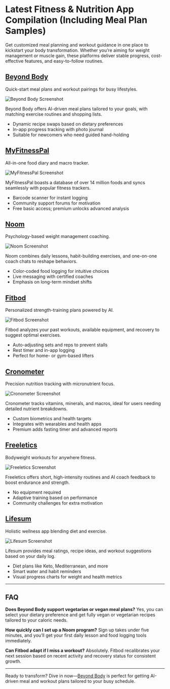 # Latest Fitness & Nutrition App Compilation (Including Meal Plan Samples)

Get customized meal planning and workout guidance in one place to kickstart your body transformation. Whether you’re aiming for weight management or muscle gain, these platforms deliver stable progress, cost-effective features, and easy-to-follow routines.

## **[Beyond Body](https://beyondbody.me)**
Quick-start meal plans and workout pairings for busy lifestyles.

![Beyond Body Screenshot](image/beyondbody.webp)

Beyond Body offers AI-driven meal plans tailored to your goals, with matching exercise routines and shopping lists.
- Dynamic recipe swaps based on dietary preferences
- In-app progress tracking with photo journal
- Suitable for newcomers who need guided hand-holding

## **[MyFitnessPal](https://www.myfitnesspal.com)**
All-in-one food diary and macro tracker.

![MyFitnessPal Screenshot](image/myfitnesspal.webp)

MyFitnessPal boasts a database of over 14 million foods and syncs seamlessly with popular fitness trackers.
- Barcode scanner for instant logging
- Community support forums for motivation
- Free basic access; premium unlocks advanced analysis

## **[Noom](https://www.noom.com)**
Psychology-based weight management coaching.

![Noom Screenshot](image/noom.webp)

Noom combines daily lessons, habit-building exercises, and one-on-one coach chats to reshape behaviors.
- Color-coded food logging for intuitive choices
- Live messaging with certified coaches
- Emphasis on long-term mindset shifts

## **[Fitbod](https://www.fitbod.me)**
Personalized strength-training plans powered by AI.

![Fitbod Screenshot](image/fitbod.webp)

Fitbod analyzes your past workouts, available equipment, and recovery to suggest optimal exercises.
- Auto-adjusting sets and reps to prevent stalls
- Rest timer and in-app logging
- Perfect for home- or gym-based lifters

## **[Cronometer](https://cronometer.com)**
Precision nutrition tracking with micronutrient focus.

![Cronometer Screenshot](image/cronometer.webp)

Cronometer tracks vitamins, minerals, and macros, ideal for users needing detailed nutrient breakdowns.
- Custom biometrics and health targets
- Integrates with wearables and health apps
- Premium adds fasting timer and advanced reports

## **[Freeletics](https://www.freeletics.com)**
Bodyweight workouts for anywhere fitness.

![Freeletics Screenshot](image/freeletics.webp)

Freeletics offers short, high-intensity routines and AI coach feedback to boost endurance and strength.
- No equipment required
- Adaptive training based on performance
- Community challenges for extra motivation

## **[Lifesum](https://www.lifesum.com)**
Holistic wellness app blending diet and exercise.

![Lifesum Screenshot](image/lifesum.webp)

Lifesum provides meal ratings, recipe ideas, and workout suggestions based on your daily log.
- Diet plans like Keto, Mediterranean, and more
- Smart water and habit reminders
- Visual progress charts for weight and health metrics

***

## FAQ

**Does Beyond Body support vegetarian or vegan meal plans?**
Yes, you can select your dietary preference and get fully vegan or vegetarian recipes tailored to your caloric needs.

**How quickly can I set up a Noom program?**
Sign up takes under five minutes, and you’ll get your first daily lesson and food logging tools immediately.

**Can Fitbod adapt if I miss a workout?**
Absolutely. Fitbod recalibrates your next session based on recent activity and recovery status for consistent growth.

***

Ready to transform? Dive in now—[Beyond Body](https://beyondbody.me) is perfect for getting AI-driven meal and workout plans tailored to your busy schedule.
